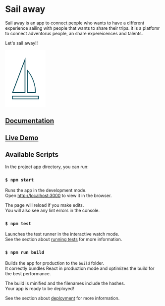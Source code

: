 # Sail away 

Sail away is an app to connect people who wants to have a different experience sailing with people that wants to share their trips. it is a platfomr to connect adventorus people, an share expereicences and talents.

Let's sail away!!

<img src="sail-away-doc/images/logo.png" alt="logo" width="130px" />


## [Documentation](sail-away-doc/README.md)

## [Live Demo](http://sail-away.surge.sh)

## Available Scripts

In the project app directory, you can run:

### `$ npm start`

Runs the app in the development mode.<br>
Open [http://localhost:3000](http://localhost:3000) to view it in the browser.

The page will reload if you make edits.<br>
You will also see any lint errors in the console.

### `$ npm test`

Launches the test runner in the interactive watch mode.<br>
See the section about [running tests](https://facebook.github.io/create-react-app/docs/running-tests) for more information.

### `$ npm run build`

Builds the app for production to the `build` folder.<br>
It correctly bundles React in production mode and optimizes the build for the best performance.

The build is minified and the filenames include the hashes.<br>
Your app is ready to be deployed!

See the section about [deployment](https://facebook.github.io/create-react-app/docs/deployment) for more information.

